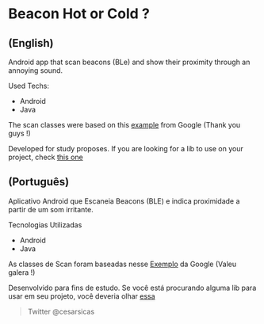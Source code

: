 # Beacon Hot or Cold ?
## (English)
Android app that scan beacons (BLe) and show their proximity through an
annoying sound.

Used Techs:
* Android
* Java

The scan classes were based on this [example](https://github.com/google/eddystone/tree/master/tools/eddystone-validator) from Google (Thank you guys !)

Developed for study proposes. If you are looking for a lib to use on your project, check [this one](http://altbeacon.github.io/android-beacon-library/) 


## (Português)
Aplicativo Android que Escaneia Beacons (BLE) e indica proximidade a partir de um som irritante.

Tecnologias Utilizadas
* Android
* Java

As classes de Scan foram baseadas nesse [Exemplo](https://github.com/google/eddystone/tree/master/tools/eddystone-validator) da Google (Valeu galera !)

Desenvolvido para fins de estudo. Se você está procurando alguma lib para usar em seu projeto, você deveria olhar [essa](http://altbeacon.github.io/android-beacon-library/)


>Twitter @cesarsicas
